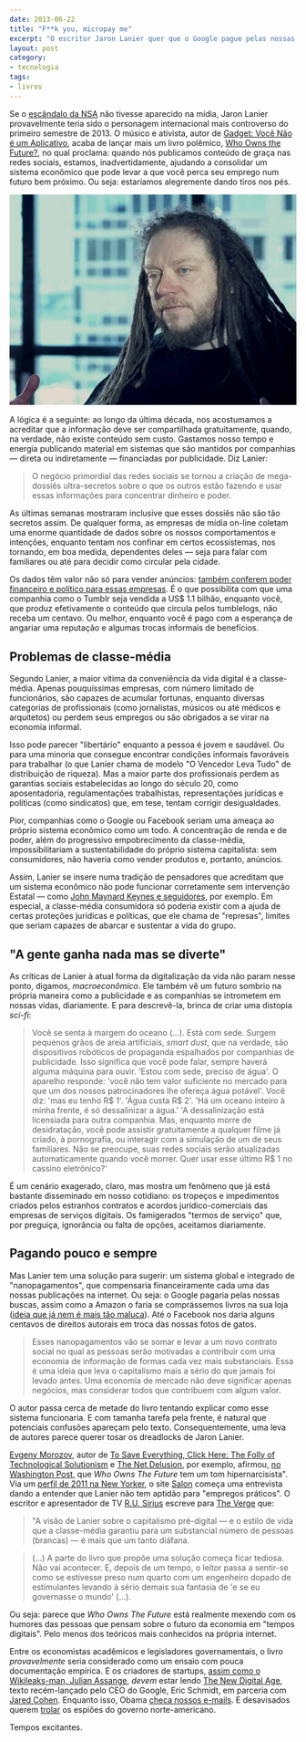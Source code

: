 ```yaml
---
date: 2013-06-22
title: "F**k you, micropay me"
excerpt: "O escritor Jaron Lanier quer que o Google pague pelas nossas buscas e que o Facebook deposite os direitos autorais das nossas fotos de gatos"
layout: post
category: 
- tecnologia
tags:
- livros
---
```


Se o [escândalo da NSA](http://gizmodo.uol.com.br/o-que-e-prism/) não tivesse aparecido na mídia, Jaron Lanier provavelmente teria sido o personagem internacional mais controverso do primeiro semestre de 2013. O músico e ativista, autor de [Gadget: Você Não é um Aplicativo](http://www.submarino.com.br/produto/7276013/livro-gadget-voce-nao-e-um-aplicativo-um-manifesto-sobre-como-a-tecnologia-interage-com-nossa-culturaAFL-03-5741), acaba de lançar mais um livro polêmico, [Who Owns the Future?](http://amzn.to/12DkX8x), no qual proclama: quando nós publicamos conteúdo de graça nas redes sociais, estamos, inadvertidamente, ajudando a consolidar um sistema econômico que pode levar a que você perca seu emprego num futuro bem próximo. Ou seja: estaríamos alegremente dando tiros nos pés.<!--more-->

![Jaron Lanier](/images/lanier.jpg)

A lógica é a seguinte: ao longo da última década, nos acostumamos a acreditar que a informação deve ser compartilhada gratuitamente, quando, na verdade, não existe conteúdo sem custo. Gastamos nosso tempo e energia publicando material em sistemas que são mantidos por companhias — direta ou indiretamente — financiadas por publicidade. Diz Lanier:

> O negócio primordial das redes sociais se tornou a criação de mega-dossiês ultra-secretos sobre o que os outros estão fazendo e usar essas informações para concentrar dinheiro e poder.

As últimas semanas mostraram inclusive que esses dossiês não são tão secretos assim. De qualquer forma, as empresas de mídia on-line coletam uma enorme quantidade de dados sobre os nossos comportamentos e intenções, enquanto tentam nos confinar em certos ecossistemas, nos tornando, em boa medida, dependentes deles — seja para falar com familiares ou até para decidir como circular pela cidade.

Os dados têm valor não só para vender anúncios: [também conferem poder financeiro e político para essas empresas](http://caosordenado.com/o-estado-paralelo-digital-global/). É o que possibilita com que uma companhia como o Tumblr seja vendida a US$ 1.1 bilhão, enquanto você, que produz efetivamente o conteúdo que circula pelos tumblelogs, não receba um centavo. Ou melhor, enquanto você é pago com a esperança de angariar uma reputação e algumas trocas informais de benefícios.

## Problemas de classe-média

Segundo Lanier, a maior vítima da conveniência da vida digital é a classe-média. Apenas pouquíssimas empresas, com número limitado de funcionários, são capazes de acumular fortunas, enquanto diversas categorias de profissionais (como jornalistas, músicos ou até médicos e arquitetos) ou perdem seus empregos ou são obrigados a se virar na economia informal.

Isso pode parecer "libertário" enquanto a pessoa é jovem e saudável. Ou para uma minoria que consegue encontrar condições informais favoráveis para trabalhar (o que Lanier chama de modelo "O Vencedor Leva Tudo" de distribuição de riqueza). Mas a maior parte dos profissionais perdem as garantias sociais estabelecidas ao longo do século 20, como aposentadoria, regulamentações trabalhistas, representações jurídicas e políticas (como sindicatos) que, em tese, tentam corrigir desigualdades.

Pior, companhias como o Google ou Facebook seriam uma ameaça ao próprio sistema econômico como um todo. A concentração de renda e de poder, além do progressivo empobrecimento da classe-média, impossibilitariam a sustentabilidade do próprio sistema capitalista: sem consumidores, não haveria como vender produtos e, portanto, anúncios.

Assim, Lanier se insere numa tradição de pensadores que acreditam que um sistema econômico não pode funcionar corretamente sem intervenção Estatal — como [John Maynard Keynes e seguidores](https://en.wikipedia.org/wiki/Keynesian_economics), por exemplo. Em especial, a classe-média consumidora só poderia existir com a ajuda de certas proteções jurídicas e políticas, que ele chama de "represas", limites que seriam capazes de abarcar e sustentar a vida do grupo.

## "A gente ganha nada mas se diverte"

As críticas de Lanier à atual forma da digitalização da vida não param nesse ponto, digamos, *macroeconômico*. Ele também vê um futuro sombrio na própria maneira como a publicidade e as companhias se intrometem em nossas vidas, diariamente. E para descrevê-la, brinca de criar uma distopia *sci-fi*:

> Você se senta à margem do oceano (…). Está com sede. Surgem pequenos grãos de areia artificiais, *smart dust*, que na verdade, são dispositivos robóticos de propaganda espalhados por companhias de publicidade. Isso significa que você pode falar, sempre haverá alguma máquina para ouvir. 'Estou com sede, preciso de água'. O aparelho responde: 'você não tem valor suficiente no mercado para que um dos nossos patrocinadores lhe ofereça água potável'. Você diz: 'mas eu tenho R$ 1'. 'Água custa R$ 2'. 'Há um oceano inteiro à minha frente, é só dessalinizar a água.' 'A dessalinização está licensiada para outra companhia. Mas, enquanto morre de desidratação, você pode assistir gratuitamente a qualquer filme já criado, à pornografia, ou interagir com a simulação de um de seus familiares. Não se preocupe, suas redes sociais serão atualizadas automaticamente quando você morrer. Quer usar esse último R$ 1 no cassino eletrônico?'

É um cenário exagerado, claro, mas mostra um fenômeno que já está bastante disseminado em nosso cotidiano: os tropeços e impedimentos criados pelos estranhos contratos e acordos jurídico-comerciais das empresas de serviços digitais. Os famigerados "termos de serviço" que, por preguiça, ignorância ou falta de opções, aceitamos diariamente.

## Pagando pouco e sempre

Mas Lanier tem uma solução para sugerir: um sistema global e integrado de "nanopagamentos", que compensaria financeiramente cada uma das nossas publicações na internet. Ou seja: o Google pagaria pelas nossas buscas, assim como a Amazon o faria se comprássemos livros na sua loja ([ideia que já nem é mais tão maluca](http://www.jamesaltucher.com/2013/06/nobody-has-ever-made-this-offer-before-i-am-paying-people-back-if-they-read-my-book/)). Até o Facebook nos daria alguns centavos de direitos autorais em troca das nossas fotos de gatos.

> Esses nanopagamentos vão se somar e levar a um novo contrato social no qual as pessoas serão motivadas a contribuir com uma economia de informação de formas cada vez mais substanciais. Essa é uma ideia que leva o capitalismo mais a sério do que jamais foi levado antes. Uma economia de mercado não deve significar apenas negócios, mas considerar todos que contribuem com algum valor.

O autor passa cerca de metade do livro tentando explicar como esse sistema funcionaria. E com tamanha tarefa pela frente, é natural que potenciais confusões apareçam pelo texto. Consequentemente, uma leva de autores parece querer tosar os dreadlocks de Jaron Lanier.

[Evgeny Morozov](https://en.wikipedia.org/wiki/Evgeny_Morozov), autor de [To Save Everything, Click Here: The Folly of Technological Solutionism](http://amzn.to/11dGoH1) e [The Net Delusion](http://amzn.to/12jz1Tm), por exemplo, afirmou, [no Washington Post](http://goo.gl/VlWcf), que *Who Owns The Future* tem um tom hipernarcisista". Via um [perfil de 2011 na New Yorker](http://www.newyorker.com/reporting/2011/07/11/110711fa_fact_kahn), o site [Salon](http://www.salon.com/2013/05/12/jaron_lanier_the_internet_destroyed_the_middle_class/) começa uma entrevista dando a entender que Lanier não tem aptidão para "empregos práticos". O escritor e apresentador de TV [R.U. Sirius](https://en.wikipedia.org/wiki/R._U._Sirius) escreve para [The Verge](http://www.theverge.com/2013/5/23/4358680/who-owns-the-future-jaron-lanier-thinks-google-and-the-government) que:

> "A visão de Lanier sobre o capitalismo pré-digital — e o estilo de vida que a classe-média garantiu para um substancial número de pessoas (brancas) — é mais que um tanto diáfana.

> (…) A parte do livro que propõe uma solução começa ficar tediosa. Não vai acontecer. E, depois de um tempo, o leitor passa a sentir-se como se estivesse preso num quarto com um engenheiro dopado de estimulantes levando à sério demais sua fantasia de 'e se eu governasse o mundo' (…).

Ou seja: parece que *Who Owns The Future* está realmente mexendo com os humores das pessoas que pensam sobre o futuro da economia em "tempos digitais". Pelo menos dos teóricos mais conhecidos na própria internet.

Entre os economistas acadêmicos e legisladores governamentais, o livro *provavelmente* seria considerado como um ensaio com pouca documentação empírica. E os criadores de startups, [assim como o Wikileaks-man, Julian Assange](http://www.nytimes.com/2013/06/02/opinion/sunday/the-banality-of-googles-dont-be-evil.html?pagewanted=all&amp;_r=0), *devem* estar lendo [The New Digital Age](http://amzn.to/11dKEGH), texto recém-lançado pelo CEO do Google, Eric Schmidt, em parceria com [Jared Cohen](https://en.wikipedia.org/wiki/Jared_Cohen). Enquanto isso, Obama [checa nossos e-mails](http://obamaischeckingyouremail.tumblr.com/). E desavisados querem [trolar](http://trollthensa.com/) os espiões do governo norte-americano.

Tempos excitantes.